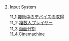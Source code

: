 2. Input System   


    11_1.[接続中のデバイスの取得](InputSystem12_0.md)   
    11_2.[複数人プレイヤー](InputSystem12_1.md)   
    11_3.[画面分割](InputSystem12_2.md)   
    11_4.[Cinemachine](InputSystem12_3.md) 


    

    
